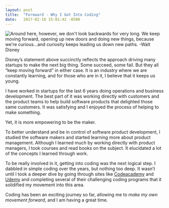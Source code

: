 ```yaml
---
layout: post
title:  "Foreward - Why I Got Into Coding"
date:   2017-02-16 15:01:42 -0500
---
```


![*Around here, however, we don't look backwards for very long. We keep moving forward, opening up new doors and doing new things, because we're curious...and curiosity keeps leading us down new paths*. -Walt Disney](http://i.imgur.com/FeW7HWn.jpg[/img])

Disney’s statement above succinctly reflects the approach driving many startups to make the next big thing.  Some succeed, some fail.  But they all “keep moving forward” in either case.  It is an industry where we are constantly learning, and for those who are in it, I believe that it keeps us young.

I have worked in startups for the last 6 years doing operations and business development.  The best part of it was working directly with customers and the product teams to help build software products that delighted those same customers.  It was satisfying and I enjoyed the process of helping to make something.

Yet, it is more empowering to be the maker.

To better understand and be in control of software product development, I studied the software makers and started learning more about product management.  Although I learned much by working directly with product managers, I took courses and read books on the subject.  It elucidated a lot of the concepts I learned through work.

To be really involved in it, getting into coding was the next logical step.  I dabbled in simple coding over the years, but nothing too deep.  It wasn’t until I took a deeper dive by going through sites like [Codeacademy](http://www.codeacademy.com) and [Udemy](http://www.udemy.com) and completing several of their challenging coding programs that it solidified my movement into this area.

Coding has been an exciting journey so far, allowing me to *make my own movement forward*, and I am having a great time.
